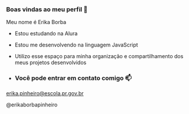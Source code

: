 ### Boas vindas ao meu perfil 💙

Meu nome é Erika Borba

- Estou estudando na Alura
- Estou me desenvolvendo na linguagem JavaScript
- Utilizo esse espaço para minha organização e compartilhamento dos meus projetos desenvolvidos

- ### Você pode entrar em contato comigo 📫

erika.pinheiro@escola.pr.gov.br

@erikaborbapinheiro
